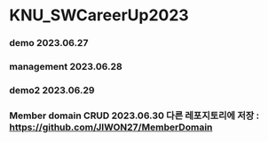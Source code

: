 # KNU_SWCareerUp2023

### demo 2023.06.27
### management 2023.06.28
### demo2 2023.06.29
### Member domain CRUD 2023.06.30 다른 레포지토리에 저장 : https://github.com/JIWON27/MemberDomain
